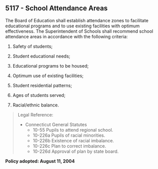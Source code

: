 ## 5117 - School Attendance Areas

The Board of Education shall establish attendance zones to facilitate educational programs and to use existing facilities with optimum effectiveness.  The Superintendent of Schools shall recommend school attendance areas in accordance with the following criteria:

1.  Safety of students;

2.  Student educational needs;

3.  Educational programs to be housed;

4.  Optimum use of existing facilities;

5.  Student residential patterns;

6.  Ages of students served;

7.  Racial/ethnic balance.

> Legal Reference: 
> 
> * Connecticut General Statutes
>   * 10-55 Pupils to attend regional school.
>   * 10-226a Pupils of racial minorities.
>   * 10-226b Existence of racial imbalance.
>   * 10-226c Plan to correct imbalance.
>   * 10-226d Approval of plan by state board.

**Policy adopted:  August 11, 2004**
